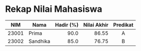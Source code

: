 # Rekap Nilai Mahasiswa

| NIM | Nama | Hadir (%) | Nilai Akhir | Predikat |
|---|---|---:|---:|:---:|
| 23001 | Prima | 90.0 | 86.55 | A |
| 23002 | Sandhika | 85.0 | 76.75 | B |